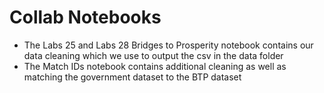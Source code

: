 # Collab Notebooks

- The Labs 25 and Labs 28 Bridges to Prosperity notebook contains our data cleaning which we use to output the csv in the data folder
- The Match IDs notebook contains additional cleaning as well as matching the government dataset to the BTP dataset
